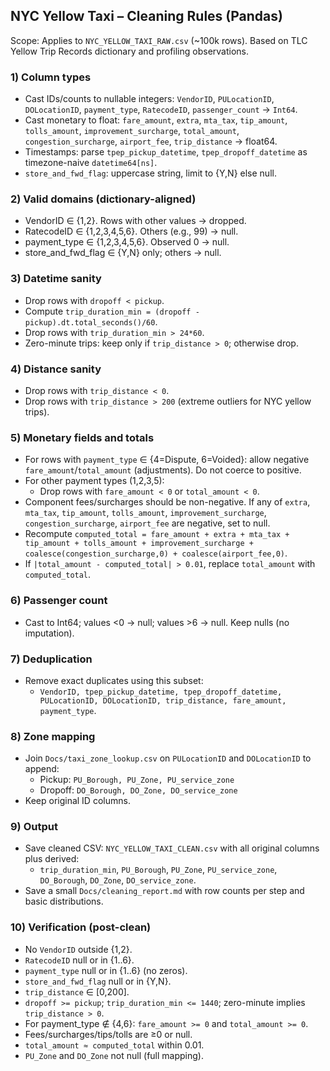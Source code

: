 ## NYC Yellow Taxi – Cleaning Rules (Pandas)

Scope: Applies to `NYC_YELLOW_TAXI_RAW.csv` (~100k rows). Based on TLC Yellow Trip Records dictionary and profiling observations.

### 1) Column types

- Cast IDs/counts to nullable integers: `VendorID`, `PULocationID`, `DOLocationID`, `payment_type`, `RatecodeID`, `passenger_count` → `Int64`.
- Cast monetary to float: `fare_amount`, `extra`, `mta_tax`, `tip_amount`, `tolls_amount`, `improvement_surcharge`, `total_amount`, `congestion_surcharge`, `airport_fee`, `trip_distance` → float64.
- Timestamps: parse `tpep_pickup_datetime`, `tpep_dropoff_datetime` as timezone-naive `datetime64[ns]`.
- `store_and_fwd_flag`: uppercase string, limit to {Y,N} else null.

### 2) Valid domains (dictionary-aligned)

- VendorID ∈ {1,2}. Rows with other values → dropped.
- RatecodeID ∈ {1,2,3,4,5,6}. Others (e.g., 99) → null.
- payment_type ∈ {1,2,3,4,5,6}. Observed 0 → null.
- store_and_fwd_flag ∈ {Y,N} only; others → null.

### 3) Datetime sanity

- Drop rows with `dropoff < pickup`.
- Compute `trip_duration_min = (dropoff - pickup).dt.total_seconds()/60`.
- Drop rows with `trip_duration_min > 24*60`.
- Zero-minute trips: keep only if `trip_distance > 0`; otherwise drop.

### 4) Distance sanity

- Drop rows with `trip_distance < 0`.
- Drop rows with `trip_distance > 200` (extreme outliers for NYC yellow trips).

### 5) Monetary fields and totals

- For rows with `payment_type` ∈ {4=Dispute, 6=Voided}: allow negative `fare_amount`/`total_amount` (adjustments). Do not coerce to positive.
- For other payment types (1,2,3,5):
  - Drop rows with `fare_amount < 0` or `total_amount < 0`.
- Component fees/surcharges should be non-negative. If any of `extra`, `mta_tax`, `tip_amount`, `tolls_amount`, `improvement_surcharge`, `congestion_surcharge`, `airport_fee` are negative, set to null.
- Recompute `computed_total = fare_amount + extra + mta_tax + tip_amount + tolls_amount + improvement_surcharge + coalesce(congestion_surcharge,0) + coalesce(airport_fee,0)`.
- If `|total_amount - computed_total| > 0.01`, replace `total_amount` with `computed_total`.

### 6) Passenger count

- Cast to Int64; values <0 → null; values >6 → null. Keep nulls (no imputation).

### 7) Deduplication

- Remove exact duplicates using this subset:
  - `VendorID, tpep_pickup_datetime, tpep_dropoff_datetime, PULocationID, DOLocationID, trip_distance, fare_amount, payment_type`.

### 8) Zone mapping

- Join `Docs/taxi_zone_lookup.csv` on `PULocationID` and `DOLocationID` to append:
  - Pickup: `PU_Borough, PU_Zone, PU_service_zone`
  - Dropoff: `DO_Borough, DO_Zone, DO_service_zone`
- Keep original ID columns.

### 9) Output

- Save cleaned CSV: `NYC_YELLOW_TAXI_CLEAN.csv` with all original columns plus derived:
  - `trip_duration_min`, `PU_Borough`, `PU_Zone`, `PU_service_zone`, `DO_Borough`, `DO_Zone`, `DO_service_zone`.
- Save a small `Docs/cleaning_report.md` with row counts per step and basic distributions.

### 10) Verification (post-clean)

- No `VendorID` outside {1,2}.
- `RatecodeID` null or in {1..6}.
- `payment_type` null or in {1..6} (no zeros).
- `store_and_fwd_flag` null or in {Y,N}.
- `trip_distance` ∈ [0,200].
- `dropoff >= pickup`; `trip_duration_min <= 1440`; zero-minute implies `trip_distance > 0`.
- For payment_type ∉ {4,6}: `fare_amount >= 0` and `total_amount >= 0`.
- Fees/surcharges/tips/tolls are ≥0 or null.
- `total_amount ≈ computed_total` within 0.01.
- `PU_Zone` and `DO_Zone` not null (full mapping).
